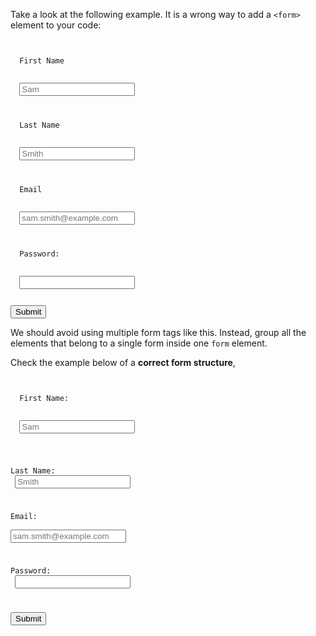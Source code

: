 Take a look at the following example.
It is a wrong way to add a `<form>`
element to your code:
<codeblock language="html" type="lesson" defaultCSS="form {max-width: 500px; margin: 10px auto; font-family: Lato; border-radius: 10px; padding: 1rem; box-shadow: 0px 0px 4px; background-color: snow; font-size: 1.2rem; } form * { margin: 0.5rem; } input { width: 60%; } button , input[type=`button`] { padding: 0.2rem 1rem; font-size: 1.1rem; font-weight: 700; margin: 1rem 0; }">
<code>
<form>
  <label>First Name</label>
  <br>
  <input type="text" placeholder="Sam" >
</form>
<form>
  <label>Last Name</label>
  <br>
  <input type="text" placeholder="Smith" >
</form>
<form>
  <label>Email</label>
  <br>
  <input type="email" placeholder="sam.smith@example.com" >
</form>
<form>
  <label>Password:</label>
  <br>
  <input type="password">
</form>
<button>Submit</button>
</code>
</codeblock>

We should avoid using multiple form
tags like this.
Instead, group all the elements that
belong to a single form inside one
`form` element.

Check the example below of
a **correct form structure**,

<codeblock language="html" type="lesson" defaultCSS="form {max-width: 500px; margin: 10px auto; font-family: Lato; border-radius: 10px; padding: 1rem; box-shadow: 0px 0px 4px; background-color: snow; font-size: 1.2rem; } form * { margin: 0.5rem; } input { width: 60%; } button , input[type=`button`] { padding: 0.2rem 1rem; font-size: 1.1rem; font-weight: 700; margin: 1rem 0; }">
<code>
<form>
  <label>First Name:</label>
  <br>
  <input placeholder="Sam" >
  <br>

  <label>Last Name:</label>
  <br>
  <input placeholder="Smith" >
  <br>

  <label>Email:</label>
  <br>
  <input placeholder="sam.smith@example.com" >
  <br>

  <label>Password:</label>
  <br>
  <input>
  <br>

  <button>Submit</button>
</form>
</code>
</codeblock>
